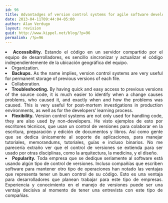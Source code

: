 ```yaml
---
id: 96
title: Advantadges of version control systems for agile software development.
date: 2013-04-11T09:44:04-05:00
author: Alan Verdugo
layout: revision
guid: http://www.kippel.net/blog/?p=96
permalink: /?p=96
---
```

<li style="text-align: justify;">
  <strong>Accessibility.</strong> Estando el código en un servidor compartido por el equipo de desarrolladores, es sencillo sincronizar y actualizar el código independientemente de la ubicación geográfica del equipo.
</li>
<li style="text-align: justify;">
  Organization.
</li>
<li style="text-align: justify;">
  <strong>Backups.</strong> As the name implies, version control systems are very useful for permanent storage of previous versions of each file.
</li>
<li style="text-align: justify;">
  Collaboration.
</li>
<li style="text-align: justify;">
  <strong>Troubleshooting.</strong> By having quick and easy access to previous versions of the source code, it is much easier to identify when a change causes problems, who caused it, and exactly when and how the problems was caused. This is very useful for post-mortem investigations in production environments, as well as for the developers&#8217; learning process.
</li>
<li style="text-align: justify;">
  <strong>Flexibility.</strong> Version control systems are not only used for handling code, they are also used by non-developers. He visto ejemplos de esto por escritores técnicos, que usan un control de versiones para colaborar en la escritura, preparación y edición de documentos y libros. Así como gente que se dedica únicamente al soporte de aplicaciones, para manejar tutoriales, memorandums, tutoriales, guías e incluso binarios. No me parecería extraño ver que el control de versiones se extienda para ser usado por otras disciplinas, como la arquitectura, la medicina, y el diseño.
</li>
<li style="text-align: justify;">
  <strong>Popularity.</strong> Toda empresa que se dedique seriamente al software está usando algún tipo de control de versiones. Incluso compañías que escriben software para mantener otro tipo de operaciones han notado las ventajas que representa tener un buen control de su código. Esto es una ventaja para desarrolladores que planean trabajar para este tipo de empresas. Experiencia y conocimiento en el manejo de versiones puede ser una ventaja decisiva al momento de tener una entrevista con este tipo de compañías.
</li>

<p style="text-align: justify;">